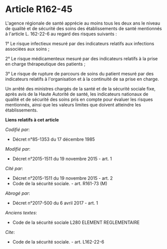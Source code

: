 # Article R162-45

L'agence régionale de santé apprécie au moins tous les deux ans le niveau de qualité et de sécurité des soins des
établissements de santé mentionnés à l'article L. 162-22-6 au regard des risques suivants : 

1° Le risque infectieux mesuré par des indicateurs relatifs aux infections associées aux soins ; 

2° Le risque médicamenteux mesuré par des indicateurs relatifs à la prise en charge thérapeutique des patients ; 

3° Le risque de rupture de parcours de soins du patient mesuré par des indicateurs relatifs à l'organisation et à la
continuité de sa prise en charge. 

Un arrêté des ministres chargés de la santé et de la sécurité sociale fixe, après avis de la Haute Autorité de santé, les
indicateurs nationaux de qualité et de sécurité des soins pris en compte pour évaluer les risques mentionnés, ainsi que les
valeurs limites que doivent atteindre les établissements.

**Liens relatifs à cet article**

_Codifié par_:

  - Décret n°85-1353 du 17 décembre 1985

_Modifié par_:

  - Décret n°2015-1511 du 19 novembre 2015 - art. 1

_Cité par_:

  - Décret n°2015-1511 du 19 novembre 2015 - art. 2
  - Code de la sécurité sociale. - art. R161-73 (M)

_Abrogé par_:

  - Décret n°2017-500 du 6 avril 2017 - art. 1

_Anciens textes_:

  - Code de la sécurité sociale L280 ELEMENT REGLEMENTAIRE

_Cite_:

  - Code de la sécurité sociale. - art. L162-22-6
